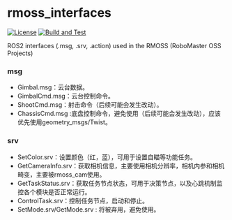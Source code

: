 # rmoss_interfaces

[![License](https://img.shields.io/badge/License-Apache%202.0-blue.svg)](https://opensource.org/licenses/Apache-2.0)
[![Build and Test](https://github.com/robomaster-oss/rmoss_interfaces/actions/workflows/ci.yml/badge.svg?branch=galactic)](https://github.com/robomaster-oss/rmoss_interfaces/actions/workflows/ci.yml)

ROS2 interfaces (.msg, .srv, .action) used in the RMOSS (RoboMaster OSS Projects)

### msg

* Gimbal.msg：云台数据。
* GimbalCmd.msg：云台控制命令。
* ShootCmd.msg：射击命令（后续可能会发生改动）。
* ChassisCmd.msg :底盘控制命令，避免使用（后续可能会发生改动），应该优先使用geometry_msgs/Twist。

### srv

* SetColor.srv：设置颜色（红，蓝），可用于设置自瞄等功能任务。
* GetCameraInfo.srv：获取相机信息，主要使用相机分辨率，相机内参和相机畸变，主要被rmoss_cam使用。
* GetTaskStatus.srv：获取任务节点状态，可用于决策节点，以及心跳机制监控各个模块是否正常运行。
* ControlTask.srv：控制任务节点，启动和停止。
* SetMode.srv/GetMode.srv : 将被弃用，避免使用。
